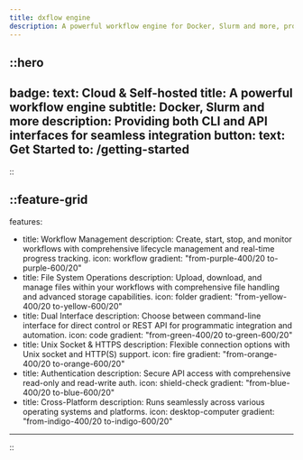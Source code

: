 ```yaml
---
title: dxflow engine
description: A powerful workflow engine for Docker, Slurm and more, providing both CLI and API interfaces for seamless integration
---
```


::hero
---
badge:
  text: Cloud & Self-hosted
title: A powerful workflow engine
subtitle: Docker, Slurm and more
description: Providing both CLI and API interfaces for seamless integration
button:
  text: Get Started
  to: /getting-started
---
::

::feature-grid
---
features:
  - title: Workflow Management
    description: Create, start, stop, and monitor workflows with comprehensive lifecycle management and real-time progress tracking.
    icon: workflow
    gradient: "from-purple-400/20 to-purple-600/20"
  - title: File System Operations
    description: Upload, download, and manage files within your workflows with comprehensive file handling and advanced storage capabilities.
    icon: folder
    gradient: "from-yellow-400/20 to-yellow-600/20"
  - title: Dual Interface
    description: Choose between command-line interface for direct control or REST API for programmatic integration and automation.
    icon: code
    gradient: "from-green-400/20 to-green-600/20"
  - title: Unix Socket & HTTPS
    description: Flexible connection options with Unix socket and HTTP(S) support.
    icon: fire
    gradient: "from-orange-400/20 to-orange-600/20"
  - title: Authentication
    description: Secure API access with comprehensive read-only and read-write auth.
    icon: shield-check
    gradient: "from-blue-400/20 to-blue-600/20"
  - title: Cross-Platform
    description: Runs seamlessly across various operating systems and platforms.
    icon: desktop-computer
    gradient: "from-indigo-400/20 to-indigo-600/20"
---
::
